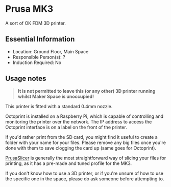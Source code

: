# Prusa MK3

A sort of OK FDM 3D printer.

## Essential Information

- Location: Ground Floor, Main Space
- Responsible Person(s): ?
- Induction Required: No

## Usage notes

> **It is not permitted to leave this (or any other) 3D printer running whilst Maker Space is unoccupied!**

This printer is fitted with a standard 0.4mm nozzle.

Octoprint is installed on a Raspberry Pi, which is capable of controlling and monitoring the printer over the network.
The IP address to access the Octoprint interface is on a label on the front of the printer.

If you'd rather print from the SD card, you might find it useful to create a folder with your name for your files.
Please remove any big files once you're done with them to save clogging the card up (same goes for Octoprint).

[PrusaSlicer](https://github.com/prusa3d/PrusaSlicer/releases) is generally the most straightforward way of slicing your files for printing, as it has a pre-made and tuned profile for the MK3.

If you don't know how to use a 3D printer, or if you're unsure of how to use the specific one in the space, please do ask someone before attempting to.
